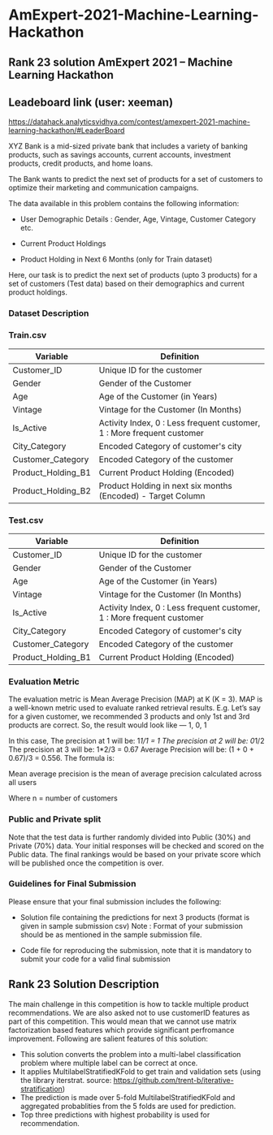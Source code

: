 # AmExpert-2021-Machine-Learning-Hackathon 

## Rank 23 solution AmExpert 2021 – Machine Learning Hackathon
## Leadeboard link (user: xeeman)
https://datahack.analyticsvidhya.com/contest/amexpert-2021-machine-learning-hackathon/#LeaderBoard

XYZ Bank is a mid-sized private bank that includes a variety of banking products, such as savings accounts, current accounts, investment products, credit products, and home loans.

The Bank wants to predict the next set of products for a set of customers to optimize their marketing and communication campaigns.

The data available in this problem contains the following information:

* User Demographic Details : Gender, Age, Vintage, Customer Category etc.

* Current Product Holdings

* Product Holding in Next 6 Months (only for Train dataset)

Here, our task is to predict the next set of products (upto 3 products) for a set of customers (Test data) based on their demographics and current product holdings.
 
### Dataset Description
### Train.csv

Variable|Definition
|---|---|
Customer_ID|Unique ID for the customer 
Gender|Gender of the Customer
Age|Age of the Customer (in Years)
Vintage|Vintage for the Customer (In Months)
Is_Active|Activity Index, 0 :  Less frequent customer, 1 : More frequent customer
City_Category|Encoded Category of customer's city
Customer_Category|Encoded Category of the customer
Product_Holding_B1|Current Product Holding (Encoded)
Product_Holding_B2 |Product Holding in next six months (Encoded) - Target Column
 
### Test.csv

Variable|Definition
|---|---|
Customer_ID|Unique ID for the customer
Gender|Gender of the Customer
Age|Age of the Customer (in Years)
Vintage|Vintage for the Customer (In Months)
Is_Active|Activity Index, 0 :  Less frequent customer, 1 : More frequent customer
City_Category|Encoded Category of customer's city
Customer_Category|Encoded Category of the customer
Product_Holding_B1|Current Product Holding (Encoded)
 
### Evaluation Metric

The evaluation metric is Mean Average Precision (MAP) at K (K = 3). MAP is a well-known metric used to evaluate ranked retrieval results. E.g. Let’s say for a given customer, we recommended 3 products and only 1st and 3rd products are correct. So, the result would look like — 1, 0, 1

In this case, The precision at 1 will be: 1*1/1 = 1 The precision at 2 will be: 0*1/2 The precision at 3 will be: 1*2/3 = 0.67 Average Precision will be: (1 + 0 + 0.67)/3 = 0.556. The formula is:

Mean average precision is the mean of average precision calculated across all users
 
Where n = number of customers
 
### Public and Private split

Note that the test data is further randomly divided into Public (30%) and Private (70%) data. Your initial responses will be checked and scored on the Public data.
The final rankings would be based on your private score which will be published once the competition is over.

### Guidelines for Final Submission
Please ensure that your final submission includes the following:

* Solution file containing the predictions for next 3 products (format is given in sample submission csv)
Note : Format of your submission should be as mentioned in the sample submission file.

* Code file for reproducing the submission, note that it is mandatory to submit your code for a valid final submission
 
## Rank 23 Solution Description
The main challenge in this competition is how to tackle multiple product recommendations. We are also asked not to use customerID features as part of this competition. This would mean that we cannot use matrix factorization based features which provide significant perfromance improvement. Following are salient features of this solution:

* This solution converts the problem into a multi-label classification problem where multiple label can be correct at once.
* It applies MultilabelStratifiedKFold to get train and validation sets (using the library iterstrat. source: https://github.com/trent-b/iterative-stratification)
* The prediction is made over 5-fold MultilabelStratifiedKFold and aggregated probablities from the 5 folds are used for prediction.
* Top three predictions with highest probability is used for recommendation.
